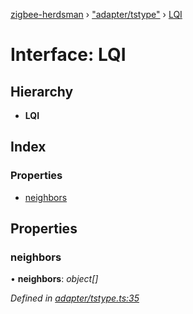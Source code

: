 [zigbee-herdsman](../README.md) › ["adapter/tstype"](../modules/_adapter_tstype_.md) › [LQI](_adapter_tstype_.lqi.md)

# Interface: LQI

## Hierarchy

* **LQI**

## Index

### Properties

* [neighbors](_adapter_tstype_.lqi.md#neighbors)

## Properties

###  neighbors

• **neighbors**: *object[]*

*Defined in [adapter/tstype.ts:35](https://github.com/Koenkk/zigbee-herdsman/blob/master/src/adapter/tstype.ts#L35)*
